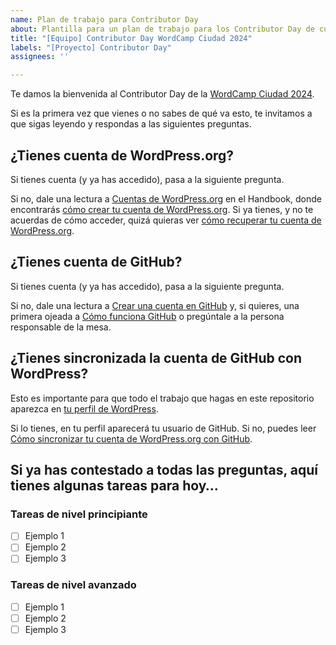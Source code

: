 ```yaml
---
name: Plan de trabajo para Contributor Day
about: Plantilla para un plan de trabajo para los Contributor Day de cualquier equipo
title: "[Equipo] Contributor Day WordCamp Ciudad 2024"
labels: "[Proyecto] Contributor Day"
assignees: ''

---
```


Te damos la bienvenida al Contributor Day de la [WordCamp Ciudad 2024](https://ciudad.wordcamp.org/2024/).

Si es la primera vez que vienes o no sabes de qué va esto, te invitamos a que sigas leyendo y respondas a las siguientes preguntas.

## ¿Tienes cuenta de WordPress.org?

Si tienes cuenta (y ya has accedido), pasa a la siguiente pregunta.

Si no, dale una lectura a [Cuentas de WordPress.org](https://es.wordpress.org/team/handbook/manuales/wordpress/) en el Handbook, donde encontrarás [cómo crear tu cuenta de WordPress.org](https://es.wordpress.org/team/handbook/handbook/manuales/wordpress/crear/). Si ya tienes, y no te acuerdas de cómo acceder, quizá quieras ver [cómo recuperar tu cuenta de WordPress.org](https://es.wordpress.org/team/handbook/manuales/wordpress/#como-recuperar-tu-cuenta-de-wordpress-org).

## ¿Tienes cuenta de GitHub?

Si tienes cuenta (y ya has accedido), pasa a la siguiente pregunta.

Si no, dale una lectura a [Crear una cuenta en GitHub](https://es.wordpress.org/team/handbook/manuales/github/crear/) y, si quieres, una primera ojeada a [Cómo funciona GitHub](https://es.wordpress.org/team/handbook/manuales/github/comofunciona/) o pregúntale a la persona responsable de la mesa.

## ¿Tienes sincronizada la cuenta de GitHub con WordPress?

Esto es importante para que todo el trabajo que hagas en este repositorio aparezca en [tu perfil de WordPress](https://profiles.wordpress.org/me/).

Si lo tienes, en tu perfil aparecerá tu usuario de GitHub. Si no, puedes leer [Cómo sincronizar tu cuenta de WordPress.org con GitHub](https://es.wordpress.org/team/handbook/manuales/wordpress/sincronizar/).

## Si ya has contestado a todas las preguntas, aquí tienes algunas tareas para hoy…

### Tareas de nivel principiante

- [ ] Ejemplo 1
- [ ] Ejemplo 2
- [ ] Ejemplo 3

### Tareas de nivel avanzado

- [ ] Ejemplo 1
- [ ] Ejemplo 2
- [ ] Ejemplo 3
